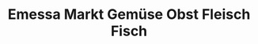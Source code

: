 ---
title: "Emessa Markt Gemüse Obst Fleisch Fisch"
url: /wiesbaden/emessa-markt-gemuese-obst-fleisch-fisch/
shop: Supermarkt
---